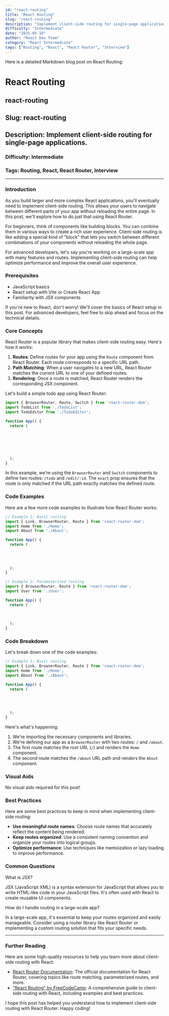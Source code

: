 ```yaml
---
id: "react-routing"
title: "React Routing"
slug: "react-routing"
description: "Implement client-side routing for single-page applications."
difficulty: "Intermediate"
date: "2025-05-10"
author: "React Dev Team"
category: "React Intermediate"
tags: ["Routing", "React", "React Router", "Interview"]
---
```


Here is a detailed Markdown blog post on React Routing:

# React Routing
## react-routing
## Slug: react-routing
## Description: Implement client-side routing for single-page applications.

### Difficulty: Intermediate

### Tags: Routing, React, React Router, Interview

---

### Introduction

As you build larger and more complex React applications, you'll eventually need to implement client-side routing. This allows your users to navigate between different parts of your app without reloading the entire page. In this post, we'll explore how to do just that using React Router.

For beginners, think of components like building blocks. You can combine them in various ways to create a rich user experience. Client-side routing is like adding a special kind of "block" that lets you switch between different combinations of your components without reloading the whole page.

For advanced developers, let's say you're working on a large-scale app with many features and routes. Implementing client-side routing can help optimize performance and improve the overall user experience.

### Prerequisites

* JavaScript basics
* React setup with Vite or Create React App
* Familiarity with JSX components

If you're new to React, don't worry! We'll cover the basics of React setup in this post. For advanced developers, feel free to skip ahead and focus on the technical details.

### Core Concepts

React Router is a popular library that makes client-side routing easy. Here's how it works:

1. **Routes**: Define routes for your app using the `Route` component from React Router. Each route corresponds to a specific URL path.
2. **Path Matching**: When a user navigates to a new URL, React Router matches the current URL to one of your defined routes.
3. **Rendering**: Once a route is matched, React Router renders the corresponding JSX component.

Let's build a simple todo app using React Router:

```jsx
import { BrowserRouter, Route, Switch } from 'react-router-dom';
import TodoList from './TodoList';
import TodoEditor from './TodoEditor';

function App() {
  return (
    
      
        
        
      
    
  );
}
```

In this example, we're using the `BrowserRouter` and `Switch` components to define two routes: `/todo` and `/edit/:id`. The `exact` prop ensures that the route is only matched if the URL path exactly matches the defined route.

### Code Examples

Here are a few more code examples to illustrate how React Router works:

```jsx
// Example 1: Basic routing
import { Link, BrowserRouter, Route } from 'react-router-dom';
import Home from './Home';
import About from './About';

function App() {
  return (
    
      
      
    
  );
}

// Example 2: Parameterized routing
import { BrowserRouter, Route } from 'react-router-dom';
import User from './User';

function App() {
  return (
    
      
    
  );
}
```

### Code Breakdown

Let's break down one of the code examples:

```jsx
// Example 1: Basic routing
import { Link, BrowserRouter, Route } from 'react-router-dom';
import Home from './Home';
import About from './About';

function App() {
  return (
    
      
      
    
  );
}
```

Here's what's happening:

1. We're importing the necessary components and libraries.
2. We're defining our app as a `BrowserRouter` with two routes: `/` and `/about`.
3. The first route matches the root URL (`/`) and renders the `Home` component.
4. The second route matches the `/about` URL path and renders the `About` component.

### Visual Aids

No visual aids required for this post!

### Best Practices

Here are some best practices to keep in mind when implementing client-side routing:

* **Use meaningful route names**: Choose route names that accurately reflect the content being rendered.
* **Keep routes organized**: Use a consistent naming convention and organize your routes into logical groups.
* **Optimize performance**: Use techniques like memoization or lazy loading to improve performance.

### Common Questions

What is JSX?

JSX (JavaScript XML) is a syntax extension for JavaScript that allows you to write HTML-like code in your JavaScript files. It's often used with React to create reusable UI components.

How do I handle routing in a large-scale app?

In a large-scale app, it's essential to keep your routes organized and easily manageable. Consider using a router library like React Router or implementing a custom routing solution that fits your specific needs.

---

### Further Reading

Here are some high-quality resources to help you learn more about client-side routing with React:

* [React Router Documentation](https://reactrouter.com/docs/en-us/web-api/): The official documentation for React Router, covering topics like route matching, parameterized routes, and more.
* ["React Routing" by FreeCodeCamp](https://www.freecodecamp.org/news/react-routing-5d6a3f4b1c7e): A comprehensive guide to client-side routing with React, including examples and best practices.

I hope this post has helped you understand how to implement client-side routing with React Router. Happy coding!